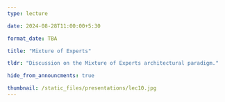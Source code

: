 ```yaml
---
type: lecture

date: 2024-08-28T11:00:00+5:30

format_date: TBA

title: "Mixture of Experts"

tldr: "Discussion on the Mixture of Experts architectural paradigm."

hide_from_announcments: true

thumbnail: /static_files/presentations/lec10.jpg
---
```

